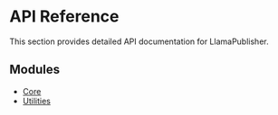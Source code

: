 # API Reference

This section provides detailed API documentation for LlamaPublisher.

## Modules

- [Core](core.md)
- [Utilities](utilities.md)
